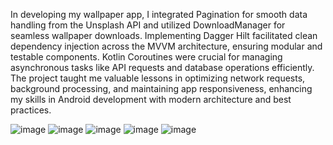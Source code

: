 In developing my wallpaper app, I integrated Pagination for smooth data handling from the Unsplash API and utilized DownloadManager for seamless wallpaper downloads. 
Implementing Dagger Hilt facilitated clean dependency injection across the MVVM architecture, ensuring modular and testable components.
Kotlin Coroutines were crucial for managing asynchronous tasks like API requests and database operations efficiently. 
The project taught me valuable lessons in optimizing network requests, background processing, and maintaining app responsiveness, enhancing my skills in Android development with modern architecture and best practices.

![image](https://github.com/Sherbek26/Unsplash-photos/assets/139198851/985b18a4-c8f8-43fa-a236-e717554d2c48)
![image](https://github.com/Sherbek26/Unsplash-photos/assets/139198851/60c95819-7e35-4592-9427-43146e10d553)
![image](https://github.com/Sherbek26/Unsplash-photos/assets/139198851/bdc0962b-e7ce-4517-887e-6fecad0ec283)
![image](https://github.com/Sherbek26/Unsplash-photos/assets/139198851/6d294b85-aa75-4c55-a5a8-f9f83c93dfe7)
![image](https://github.com/Sherbek26/Unsplash-photos/assets/139198851/ec1a46db-db61-4688-bafa-d27de3bcbe11)

